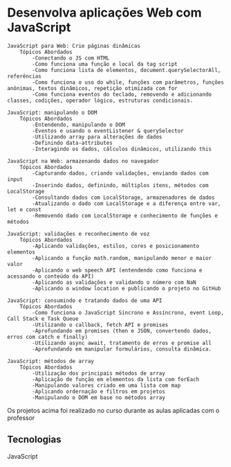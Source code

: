 <h1 aligh="center">Desenvolva aplicações Web com JavaScript</h1>

	JavaScript para Web: Crie páginas dinâmicas
		Tópicos Abordados
			-Conectando o JS com HTML
			-Como funciona uma função e local da tag script
			-Como funciona lista de elementos, document.querySelectorAll, referências
			-Como funciona o uso do while, funções com parâmetros, funções anônimas, textos dinâmicos, repetição otimizada com for
			-Como funciona eventos do teclado, removendo e adicionando classes, codições, operador lógico, estruturas condicionais.
	
	JavaScript: manipulando o DOM
		Tópicos Abordados
			-Entendendo, manipulando o DOM
			-Eventos e usando o eventListener & querySelector
			-Utilizando array para alterações de dados
			-Definindo data-attributes
			-Interagindo os dados, cálculos dinâmicos, utilizando this
	
	JavaScript na Web: armazenando dados no navegador
		Tópicos Abordados
			-Capturando dados, criando validações, enviando dados com input
			-Inserindo dados, definindo, múltiplos itens, métodos com LocalStorage
			-Consultando dados com LocalStorage, armazenadores de dados
			-Atualizando o dado com LocalStorage e a diferença entre var, let e const
			-Removendo dado com LocalStorage e conhecimento de funções e métodos
	
	JavaScript: validações e reconhecimento de voz
		Tópicos Abordados
			-Aplicando validações, estilos, cores e posicionamento elementos
			-Aplicando a função math.random, manipulando menor e maior valor
			-Aplicando o web speech API (entendendo como funciona e acessando o conteúdo da API)
			-Aplicando as validações e validando o número com NaN
			-Aplicando o window location e publicando o projeto no GitHub
	
	JavaScript: consumindo e tratando dados de uma API
		Tópicos Abordados
			-Como funciona o JavaScript Sincrono e Assíncrono, event Loop, Call Stack e Task Queue
			-Utilizando o callback, fetch API e promises
			-Aprofundando em promises (then e JSON, convertendo dados, erros com catch e finally)
			-Utilizando async await, tratamento de erros e promise all
			-Aprofundando em manipular formulários, consulta dinâmica.
		
	JavaScript: métodos de array
		Tópicos Abordados
			-Utilização dos principais métodos de array
			-Aplicação de função em elementos da lista com forEach
			-Manipulando valores criado em uma lista com map
			-Aplicando ordernação e filtros em projetos
			-Manipulando o DOM em base no métodos array
	
<p>Os projetos acima foi realizado no curso durante as aulas aplicadas com o professor</p>

<h2>Tecnologias</h2>
<p>JavaScript</p>